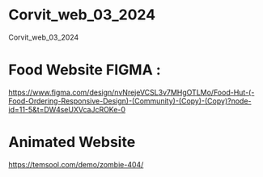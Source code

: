 # Corvit_web_03_2024
 Corvit_web_03_2024

 # Food Website FIGMA :
https://www.figma.com/design/nvNrejeVCSL3v7MHgOTLMo/Food-Hut-(-Food-Ordering-Responsive-Design)-(Community)-(Copy)-(Copy)?node-id=11-5&t=DW4seUXVcaJcROKe-0

# Animated Website 
https://temsool.com/demo/zombie-404/

